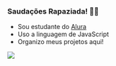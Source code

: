 ### Saudações Rapaziada! 🐱‍🐉
 - Sou estudante do [Alura](https://www.alura.com.br)
 - Uso a linguagem de JavaScript
 - Organizo meus projetos aqui!

![](https://media.tenor.com/5cDNCiEozjoAAAAi/brawl-stars-spike.gif)
